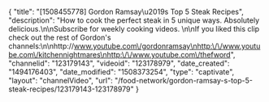 {
    "title": "[1508455778] Gordon Ramsay\u2019s Top 5 Steak Recipes",
    "description": "How to cook the perfect steak in 5 unique ways. Absolutely delicious.\n\nSubscribe for weekly cooking videos. \n\nIf you liked this clip check out the rest of Gordon's channels:\n\nhttp:\/\/www.youtube.com\/gordonramsay\nhttp:\/\/www.youtube.com\/kitchennightmares\nhttp:\/\/www.youtube.com\/thefword",
    "channelid": "123179143",
    "videoid": "123178979",
    "date_created": "1494176403",
    "date_modified": "1508373254",
    "type": "captivate",
    "layout": "channelVideo",
    "url": "\/food-network\/gordon-ramsay-s-top-5-steak-recipes\/123179143-123178979"
}